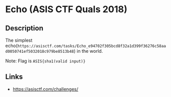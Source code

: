 # Echo (ASIS CTF Quals 2018)

## Description
>>>
The simplest echo(`https://asisctf.com/tasks/Echo_e94702f305bcd8f32a1d399f36276c58aad0050741ef5032018c979be8513b48`) in the world.

Note: Flag is `ASIS{sha1(valid input)}`
>>>

## Links
* https://asisctf.com/challenges/
